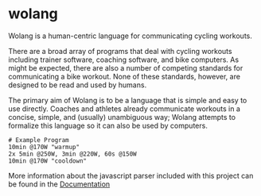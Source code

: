 # wolang

Wolang is a human-centric language for communicating cycling workouts.

There are a broad array of programs that deal with cycling workouts including trainer software, coaching software, and bike computers. As might be expected, there are also a number of competing standards for communicating a bike workout. None of these standards, however, are designed to be read and used by humans.

The primary aim of Wolang is to be a language that is simple and easy to use directly. Coaches and athletes already communicate workouts in a concise, simple, and (usually) unambiguous way; Wolang attempts to formalize this language so it can also be used by computers.

```wolang
# Example Program
10min @170W "warmup"
2x 5min @250W, 3min @220W, 60s @150W
10min @170W "cooldown"
```

More information about the javascript parser included with this project can be found in the [Documentation](DOCUMENTATION.md)
